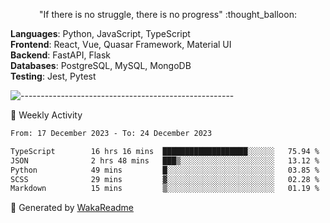 <p align="center"> 
  "If there is no struggle, there is no progress" :thought_balloon:
</p>

<p align="left">
  <strong>Languages</strong>: Python, JavaScript, TypeScript<br>
  <strong>Frontend</strong>: React, Vue, Quasar Framework, Material UI<br>
  <strong>Backend</strong>: FastAPI, Flask<br>
  <strong>Databases</strong>: PostgreSQL, MySQL, MongoDB<br>
  <strong>Testing</strong>: Jest, Pytest<br>
</p>

![-----------------------------------------------------](https://raw.githubusercontent.com/andreasbm/readme/master/assets/lines/vintage.png)

🎯 Weekly Activity

<!--START_SECTION:waka-->

```txt
From: 17 December 2023 - To: 24 December 2023

TypeScript        16 hrs 16 mins  ███████████████████░░░░░░   75.94 %
JSON              2 hrs 48 mins   ███▒░░░░░░░░░░░░░░░░░░░░░   13.12 %
Python            49 mins         █░░░░░░░░░░░░░░░░░░░░░░░░   03.85 %
SCSS              29 mins         ▓░░░░░░░░░░░░░░░░░░░░░░░░   02.28 %
Markdown          15 mins         ▒░░░░░░░░░░░░░░░░░░░░░░░░   01.19 %
```

<!--END_SECTION:waka-->


🚀 Generated by [WakaReadme](https://github.com/athul/waka-readme)
